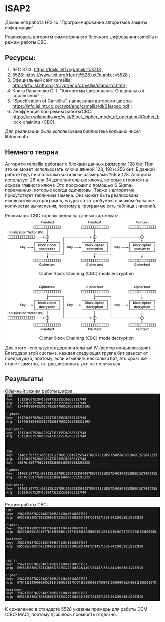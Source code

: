 # ISAP2
Домашняя работа №2 по "Программирование алгоритмов защиты информации"

Реализовать алгоритм симметричного блочного шифрования camellia и режим работы CBC.

## Ресурсы:
1. RFC 3713: https://tools.ietf.org/html/rfc3713 ;
2. 5528: https://www.ietf.org/rfc/rfc5528.txt?number=5528 ;
3. Официальный сайт camellia: http://info.isl.ntt.co.jp/crypt/eng/camellia/standard.html ;
4. Книга Панасенко С.П. "Алгоритмы шифрования. Специальный справочник" ;
5. "Specification of Camellia", написанная авторами шифра: https://info.isl.ntt.co.jp/crypt/eng/camellia/dl/01espec.pdf ;
6. Инофрмация про режим работы CBC: https://en.wikipedia.org/wiki/Block_cipher_mode_of_operation#Cipher_block_chaining_(CBC) ;

Для реализации была использована библиотека больших чисел libtommath


## Немного теории
Алгоритм camellia работает с блоками данных размером 128 бит. При это он может использовать ключи длиной 128, 192 и 256 бит. В данной работе будут использоваться ключи размерами 256 и 128.
Алгоритм использует 26 или 34 дополнительных ключа, которые строятся на основе главного ключа. Это просходит с помощью 6 Sigma-переменных, которые всегда одинаковы. 
Также в алгоритме присутствует табличная замена. Она может быть реализована исключительно програмно, но для этого требуется слишком большое количество вычислений, поэтому в программе есть таблица значений.

Реализация CBC хорошо видна на данных картинках:
![image Algorithm CBC Encryption - Decryption](https://github.com/Nasty09/ISAP2/blob/main/CBC%20Encryption%20-%20Decryption.png)
Для этого используется доролнительный IV (вектор инициализации). Благодаря этой системе, каждая следующая группа бит зависет от предыдущей, поэтому, если изменить несколько бит, это сразу же станет заметно, т.к. расшифровать уже не получиться.

## Результаты
Обычный режим работы шифра:
![image Algorithm Camellia](https://github.com/Nasty09/ISAP2/blob/main/Rezults_1.png)

Режим работы CBC:
![image Algorithm CBC Camellia](https://github.com/Nasty09/ISAP2/blob/main/Rezults_2.png)

К сожалению в стандарте 5528 указаны примеры для работы CCM (CBC-MAC), поэтому пришлось проверять отдельно.
